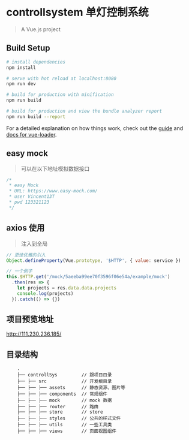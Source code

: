 # controllsystem 单灯控制系统

> A Vue.js project

## Build Setup

``` bash
# install dependencies
npm install

# serve with hot reload at localhost:8080
npm run dev

# build for production with minification
npm run build

# build for production and view the bundle analyzer report
npm run build --report
```

For a detailed explanation on how things work, check out the [guide](http://vuejs-templates.github.io/webpack/) and [docs for vue-loader](http://vuejs.github.io/vue-loader).

## easy mock

> 可以在以下地址模拟数据接口

``` javascript
/*
 * easy Mock
 * URL: https://www.easy-mock.com/
 * user Vincent13T
 * pwd 123321123
 */
```

## axios 使用

> 注入到全局

```javascript
// 更佳优雅的引入
Object.defineProperty(Vue.prototype, '$HTTP', { value: service })

// 一个例子
this.$HTTP.get('/mock/5aeeba99ee70f3596f06e54a/example/mock')
  .then(res => {
    let projects = res.data.data.projects
    console.log(projects)
  }).catch(() => {})
```

## 项目预览地址

http://111.230.236.185/

## 目录结构

```text
    .
    ├── controllSys         // 跟项目目录
    ├── ├── src             // 开发根目录
    ├── ├── ├── assets      // 静态资源、图片等
    ├── ├── ├── components  // 常规组件
    ├── ├── ├── mock        // mock 数据
    ├── ├── ├── router      // 路由
    ├── ├── ├── store       // store
    ├── ├── ├── styles      // 公共的样式文件
    ├── ├── ├── utils       // 一些工具类
    ├── ├── ├── views       // 页面视图组件
```
